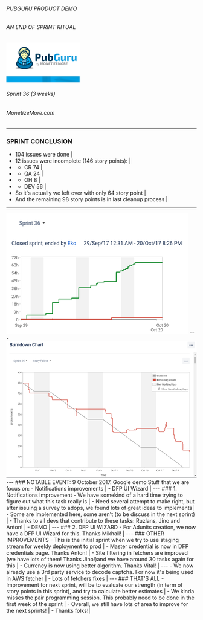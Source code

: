###### PUBGURU PRODUCT DEMO
###### AN END OF SPRINT RITUAL  

<img src="pg.png" alt="PuBGuru"/>

###### Sprint 36 (3 weeks)
###### MonetizeMore.com
---
### SPRINT CONCLUSION
- 104 issues were done |
- 12 issues were incomplete (146 story points): |
- * CR 74 |
- * QA 24 |
- * OH 8 |
- * DEV 56 |
- So it's actually we left over with only 64 story point |
- And the remaining 98 story points is in last cleanup process | 

---
<img src="chart.png" />
---
<img src="burn.png" />
---
### NOTABLE EVENT: 9 October 2017. Google demo
Stuff that we are focus on:
- Notifications improvements |
- DFP UI Wizard |
---
### 1. Notifications Improvement
- We have somekind of a hard time trying to figure out what this task really is |
- Need several attempt to make right, but after issuing a survey to adops, we found lots of great ideas to implements|
- Some are implemented here, some aren't (to be discuss in the next sprint) |
- Thanks to all devs that contribute to these tasks: Ruzlans, Jino and Anton! |
- DEMO |
---
### 2. DFP UI WIZARD 
- For Adunits creation, we now have a DFP UI Wizard for this. Thanks Mikhail! |
---
### OTHER IMPROVEMENTS
- This is the initial sprint when we try to use staging stream for weekly deployment to prod |
- Master credential is now in DFP credentials page. Thanks Anton! |
- Site filtering in fetchers are improved (we have lots of them! Thanks Jino!)and we have around 30 tasks again for this |
- Currency is now using better algorithm. Thanks Vital! |
---
- We now already use a 3rd party service to decode captcha. For now it's being used in AWS fetcher |
- Lots of fetchers fixes |
---
### THAT'S ALL
- Improvement for next sprint, will be to evaluate our strength (in term of story points in this sprint), and try to calculate better estimates |
- We kinda misses the pair programming session. This probably need to be done in the first week of the sprint |
- Overall, we still have lots of area to improve for the next sprints! |
- Thanks folks!|